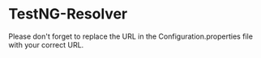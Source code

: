 # TestNG-Resolver

Please don't forget to replace the URL in the Configuration.properties file with your correct URL.
